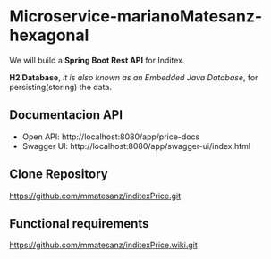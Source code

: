 # Microservice-marianoMatesanz-hexagonal

We will build a **Spring Boot Rest API** for Inditex.

**H2 Database**, *it is also known as an Embedded Java Database*, for persisting(storing) the data.

## Documentacion API

 - Open API: http://localhost:8080/app/price-docs
 - Swagger UI: http://localhost:8080/app/swagger-ui/index.html


## Clone Repository

https://github.com/mmatesanz/inditexPrice.git

## Functional requirements

https://github.com/mmatesanz/inditexPrice.wiki.git
